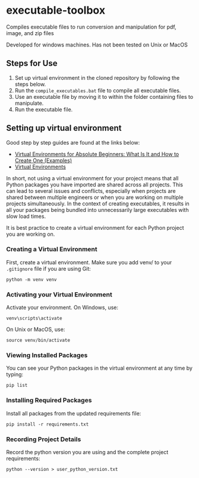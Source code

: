 # executable-toolbox

Compiles executable files to run conversion and manipulation for pdf, image, and zip files 

Developed for windows machines. Has not been tested on Unix or MacOS

## Steps for Use

1. Set up virtual environment in the cloned repository by following the steps below.
2. Run the `compile_executables.bat` file to compile all executable files.
3. Use an executable file by moving it to within the folder containing files to manipulate.
4. Run the executable file.

## Setting up virtual environment

Good step by step guides are found at the links below: 
- [Virtual Environments for Absolute Beginners: What Is It and How to Create One (Examples)](https://towardsdatascience.com/virtual-environments-for-absolute-beginners-what-is-it-and-how-to-create-one-examples-a48da8982d4b)
- [Virtual Environments](https://towardsdatascience.com/virtual-environments-104c62d48c54)

In short, not using a virtual environment for your project means that all Python packages you have imported are shared across all projects. This can lead to several issues and conflicts, especially when projects are shared between multiple engineers or when you are working on multiple projects simultaneously. In the context of creating executables, it results in all your packages being bundled into unnecessarily large executables with slow load times.

It is best practice to create a virtual environment for each Python project you are working on.

### Creating a Virtual Environment

First, create a virtual environment. Make sure you add venv/ to your `.gitignore` file if you are using Git:
```
python -m venv venv
```
### Activating your Virtual Environment

Activate your environment. On Windows, use:
```
venv\scripts\activate
```
On Unix or MacOS, use:
```
source venv/bin/activate
```
### Viewing Installed Packages

You can see your Python packages in the virtual environment at any time by typing:
```
pip list
```
### Installing Required Packages

Install all packages from the updated requirements file:
```
pip install -r requirements.txt
```
### Recording Project Details

Record the python version you are using and the complete project requirements:
```
python --version > user_python_version.txt
```
